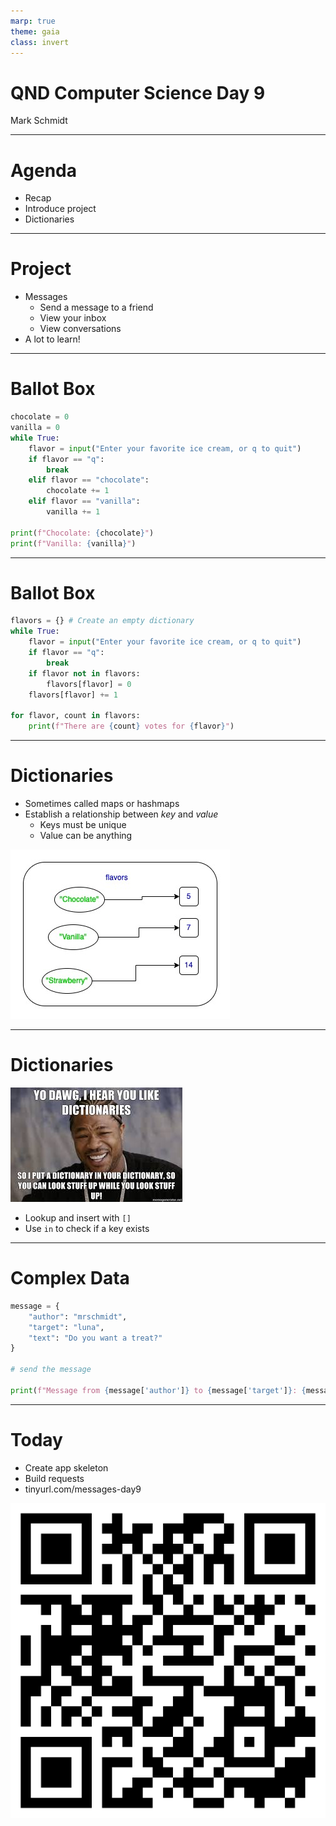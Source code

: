```yaml
---
marp: true
theme: gaia
class: invert
---
```


# QND Computer Science Day 9
Mark Schmidt

---

# Agenda

- Recap
- Introduce project
- Dictionaries

---

# Project

- Messages
  - Send a message to a friend
  - View your inbox
  - View conversations
- A lot to learn!

---

# Ballot Box

```python
chocolate = 0
vanilla = 0
while True:
    flavor = input("Enter your favorite ice cream, or q to quit")
    if flavor == "q":
        break
    elif flavor == "chocolate":
        chocolate += 1
    elif flavor == "vanilla":
        vanilla += 1

print(f"Chocolate: {chocolate}")
print(f"Vanilla: {vanilla}")
```

---

# Ballot Box 

```python
flavors = {} # Create an empty dictionary
while True:
    flavor = input("Enter your favorite ice cream, or q to quit")
    if flavor == "q":
        break
    if flavor not in flavors:
        flavors[flavor] = 0
    flavors[flavor] += 1

for flavor, count in flavors:
    print(f"There are {count} votes for {flavor}")

```

<!-- -->
<!-- Note that flavor, count is a TUPLE -->

---

# Dictionaries

- Sometimes called maps or hashmaps
- Establish a relationship between *key* and *value*
    - Keys must be unique
    - Value can be anything

![bg right h:400](../assets/dictionary.jpg)

---

# Dictionaries

![bg right h:400](../assets/dictionary.jpeg)

- Lookup and insert with `[]`
- Use `in` to check if a key exists
--- 

# Complex Data

```python
message = {
    "author": "mrschmidt",
    "target": "luna",
    "text": "Do you want a treat?"
}

# send the message

print(f"Message from {message['author']} to {message['target']}: {message['text']}")
```

---


# Today

- Create app skeleton
- Build requests
- tinyurl.com/messages-day9

![bg right h:400](../assets/messages-day9-qr.png)